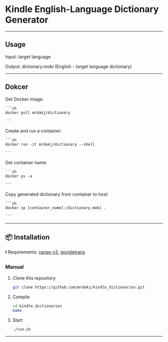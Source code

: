 # Kindle English-Language Dictionary Generator

***
## Usage

Input: target language

Output: dictionary.mobi (English - target language dictionary)

***
## Dokcer 

Get Docker image:

    ```sh
	docker pull mrdakj/dictionary 

    ```

Create and run a container:

    ```sh
	docker run -it mrdakj/dictionary --shell

    ```
Get container name:

    ```sh
	docker ps -a

    ```
Copy generated dictionary from container to host:

    ```sh
	docker cp [container_name]:/dictionary.mobi .

    ```
***
## :package: Installation
:exclamation: Requirements: [range-v3](https://github.com/ericniebler/range-v3), [googletrans](https://pypi.org/project/googletrans/)

### Manual

1. Clone this repository

    ```sh
    git clone https://github.com/mrdakj/kindle_dictionaries.git

    ```
2. Compile

    ```sh
	cd kindle_dictionaries
	make

    ```

3. Start

    ```sh
	./run.sh

    ```
***

